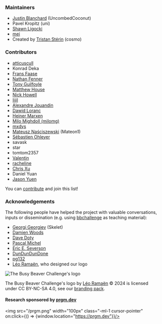 <SeoTitle value="Team" />

<script lang="ts">
  import SeoTitle from "$lib/seo_title.svelte"
</script>

<div class="dark w-full ">
<div class="prose prose-invert text-white -mt-4  xl:justify-start lg:ml-[170px] ml-0 sm:ml-4 font-sans prose-base sm:prose-lg w-full">
<div class="leading-normal ">
<div>

### Maintainers

- [Justin Blanchard](https://github.com/UncombedCoconut) (UncombedCoconut)
- Pavel Kropitz (uni)
- [Shawn Ligocki](https://www.sligocki.com/)
- [mei](https://github.com/meithecatte/)
- Created by [Tristan Stérin](https://tristan.st) (cosmo)

### Contributors

- [atticuscull](https://github.com/atticuscull)
- Konrad Deka
- [Frans Faase](http://www.iwriteiam.nl/)
- [Nathan Fenner](https://github.com/Nathan-Fenner)
- [Tony Guilfoyle](https://github.com/TonyGuil)
- [Matthew House](https://github.com/LegionMammal978)
- [Nick Howell](https://github.com/nhowell)
- [Iijil](https://github.com/Iijil1)
- [Alexandre Jouandin](https://prgm.dev/alexandre)
- [Dawid Loranc](https://github.com/dloranc)
- [Heiner Marxen](http://turbotm.de/~heiner/)
- [Milo Mighdoll (milomg)](https://github.com/milomg)
- [mxdys](https://github.com/ccz181078 )
- [Mateusz Naściszewski](https://github.com/Mateon1) (Mateon1)
- [Sébastien Ohleyer](https://prgm.dev/sebastien)
- savask
- star
- tomtom2357
- [Valentin](https://kttnr.net/) 
- [racheline](https://wiki.bbchallenge.org/wiki/User:Racheline)
- [Chris Xu](https://chrisxudoesmath.com/)
- Daniel Yuan
- [Jason Yuen](https://github.com/int-y1)


You can <a href="/contribute" rel="external">contribute</a> and join this list!

### Acknowledgements

The following people have helped the project with valuable conversations, inputs or dissemination (e.g. using [bbchallenge](https://bbchallenge.org) as teaching material):

- [Georgi Georgiev](https://skelet.ludost.net/) (Skelet)
- [Damien Woods](https://dna.hamilton.ie/woods)
- [Dave Doty](https://web.cs.ucdavis.edu/~doty/)
- [Pascal Michel](https://bbchallenge.org/~pascal.michel/index.html)
- [Eric E. Severson](https://eric-severson.netlify.app/)
- [DunDunDunDone](https://github.com/DunDunDunDone)
- [pg132](https://github.com/pg132)
- [Léo Ramaën](https://leoramaen.com/), who designed our logo

<div class="flex justify-center">
<img
					src="/branding/bbchallenge_logo_no_margins.svg"
					alt="The Busy Beaver Challenge's logo"
					class="h-[190px] m-0 p-0"
				/>
</div>

The Busy Beaver Challenge's logo by [Léo Ramaën](https://leoramaen.com/) © 2024 is licensed under CC BY-NC-SA 4.0, see our [branding pack](https://github.com/bbchallenge/bbchallenge/tree/main/static/branding). 

#### Research sponsored by [prgm.dev](https://prgm.dev)
<!-- using a link messes with my layout so I use on:click -->
<img src="/prgm.png" width="100px" class="-ml-1 cursor-pointer" on:click={() => {window.location="https://prgm.dev"}}/>

</div>
</div>
</div>
</div>
